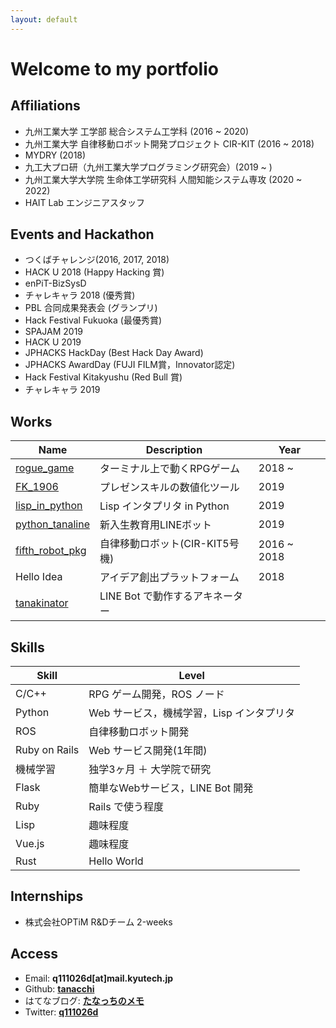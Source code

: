 ```yaml
---
layout: default
---
```


# Welcome to my portfolio


## Affiliations
  * 九州工業大学 工学部 総合システム工学科 (2016 ~ 2020)
  * 九州工業大学 自律移動ロボット開発プロジェクト CIR-KIT (2016 ~ 2018)
  * MYDRY (2018)
  * 九工大プロ研（九州工業大学プログラミング研究会）(2019 ~ )
  * 九州工業大学大学院 生命体工学研究科 人間知能システム専攻 (2020 ~ 2022)
  * HAIT Lab エンジニアスタッフ

## Events and Hackathon
  * つくばチャレンジ(2016, 2017, 2018)
  * HACK U 2018 (Happy Hacking 賞)
  * enPiT-BizSysD
  * チャレキャラ 2018 (優秀賞)
  * PBL 合同成果発表会 (グランプリ)
  * Hack Festival Fukuoka (最優秀賞)
  * SPAJAM 2019
  * HACK U 2019
  * JPHACKS HackDay (Best Hack Day Award)
  * JPHACKS AwardDay (FUJI FILM賞，Innovator認定)
  * Hack Festival Kitakyushu (Red Bull 賞)
  * チャレキャラ 2019

## Works

  Name | Description | Year  
  --- | --- | ---  
  [rogue_game](https://github.com/tanacchi/rogue_game) | ターミナル上で動くRPGゲーム | 2018 ~   
  [FK_1906](https://github.com/jphacks/FK_1906) | プレゼンスキルの数値化ツール | 2019  
  [lisp_in_python](https://github.com/tanacchi/lisp_in_python) | Lisp インタプリタ in Python | 2019  
  [python_tanaline](https://github.com/tanacchi/python_tanaline) | 新入生教育用LINEボット | 2019  
  [fifth_robot_pkg](https://github.com/CIR-KIT/fifth_robot_pkg) | 自律移動ロボット(CIR-KIT5号機) | 2016 ~ 2018  
  Hello Idea | アイデア創出プラットフォーム | 2018  
  [tanakinator](https://qr-official.line.me/sid/L/682dslrg.png) | LINE Bot で動作するアキネーター
  
## Skills

  Skill | Level
  --- | ---
  C/C++  | RPG ゲーム開発，ROS ノード
  Python | Web サービス，機械学習，Lisp インタプリタ
  ROS | 自律移動ロボット開発
  Ruby on Rails | Web サービス開発(1年間)
  機械学習 | 独学3ヶ月 ＋ 大学院で研究
  Flask | 簡単なWebサービス，LINE Bot 開発
  Ruby | Rails で使う程度
  Lisp | 趣味程度
  Vue.js | 趣味程度
  Rust | Hello World
  
## Internships
  * 株式会社OPTiM R&Dチーム 2-weeks

## Access
  * Email: **q111026d[at]mail.kyutech.jp**
  * Github: **[tanacchi](https://github.com/tanacchi)**   
  * はてなブログ: **[たなっちのメモ](http://tanacchi.hatenablog.com)**   
  * Twitter: **[q111026d](https://twitter.com/q111026d)**  

